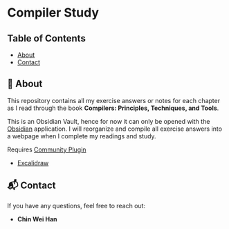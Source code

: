 # Compiler Study

## Table of Contents
- [About](#about)
- [Contact](#contact)

## 🚀 About
This repository contains all my exercise answers or notes for each chapter as I read through the book **Compilers: Principles, Techniques, and Tools**.

This is an Obsidian Vault, hence for now it can only be opened with the [Obsidian](https://obsidian.md/) application. 
I will reorganize and compile all exercise answers into a webpage when I complete my readings and study.

Requires [Community Plugin](https://obsidian.md/plugins)
- [Excalidraw](https://forum.obsidian.md/t/excalidraw-full-featured-sketching-plugin-in-obsidian/17367)

## 📬 Contact

If you have any questions, feel free to reach out:

- **Chin Wei Han**
